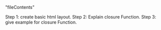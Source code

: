"fileContents"

Step 1: create basic html layout.
Step 2: Explain  closure Function.
Step 3: give example for closure Function.
